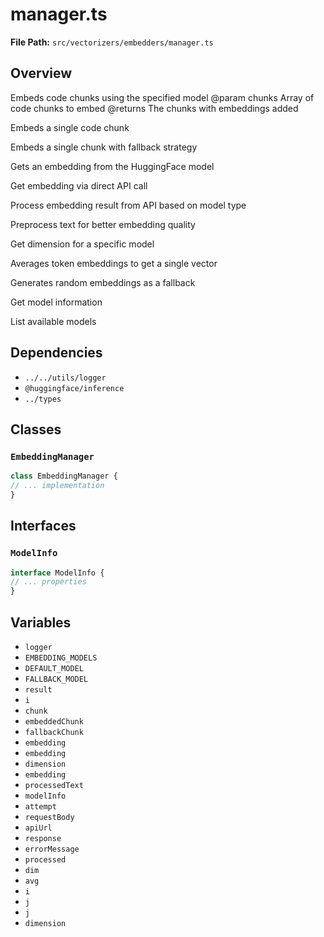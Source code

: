 # manager.ts

**File Path:** `src/vectorizers/embedders/manager.ts`

## Overview

Embeds code chunks using the specified model
@param chunks Array of code chunks to embed
@returns The chunks with embeddings added

Embeds a single code chunk

Embeds a single chunk with fallback strategy

Gets an embedding from the HuggingFace model

Get embedding via direct API call

Process embedding result from API based on model type

Preprocess text for better embedding quality

Get dimension for a specific model

Averages token embeddings to get a single vector

Generates random embeddings as a fallback

Get model information

List available models

## Dependencies

- `../../utils/logger`
- `@huggingface/inference`
- `../types`

## Classes

### `EmbeddingManager`

```typescript
class EmbeddingManager {
// ... implementation
}
```

## Interfaces

### `ModelInfo`

```typescript
interface ModelInfo {
// ... properties
}
```

## Variables

- `logger`
- `EMBEDDING_MODELS`
- `DEFAULT_MODEL`
- `FALLBACK_MODEL`
- `result`
- `i`
- `chunk`
- `embeddedChunk`
- `fallbackChunk`
- `embedding`
- `embedding`
- `dimension`
- `embedding`
- `processedText`
- `modelInfo`
- `attempt`
- `requestBody`
- `apiUrl`
- `response`
- `errorMessage`
- `processed`
- `dim`
- `avg`
- `i`
- `j`
- `j`
- `dimension`

